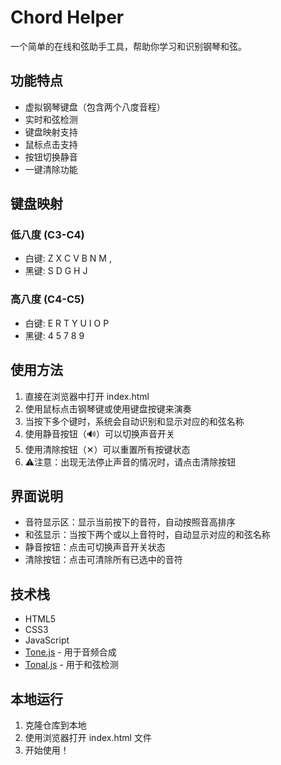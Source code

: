 # Chord Helper

一个简单的在线和弦助手工具，帮助你学习和识别钢琴和弦。

## 功能特点

- 虚拟钢琴键盘（包含两个八度音程）
- 实时和弦检测
- 键盘映射支持
- 鼠标点击支持
- 按钮切换静音
- 一键清除功能

## 键盘映射

### 低八度 (C3-C4)
- 白键: Z X C V B N M ,
- 黑键: S D G H J

### 高八度 (C4-C5)
- 白键: E R T Y U I O P
- 黑键: 4 5 7 8 9

## 使用方法

1. 直接在浏览器中打开 index.html
2. 使用鼠标点击钢琴键或使用键盘按键来演奏
3. 当按下多个键时，系统会自动识别和显示对应的和弦名称
4. 使用静音按钮（🔊）可以切换声音开关
5. 使用清除按钮（✕）可以重置所有按键状态
6. ⚠️注意：出现无法停止声音的情况时，请点击清除按钮

## 界面说明

- 音符显示区：显示当前按下的音符，自动按照音高排序
- 和弦显示：当按下两个或以上音符时，自动显示对应的和弦名称
- 静音按钮：点击可切换声音开关状态
- 清除按钮：点击可清除所有已选中的音符

## 技术栈

- HTML5
- CSS3
- JavaScript
- [Tone.js](https://tonejs.github.io/) - 用于音频合成
- [Tonal.js](https://github.com/tonaljs/tonal) - 用于和弦检测

## 本地运行

1. 克隆仓库到本地
2. 使用浏览器打开 index.html 文件
3. 开始使用！
